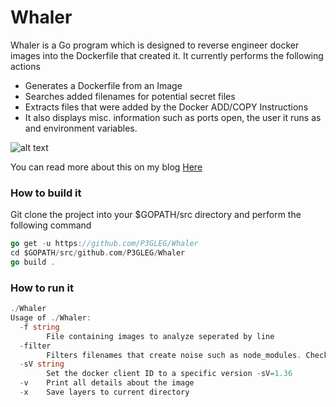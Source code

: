 <!--
  Title: Whaler
  Description: reverse docker images easily 
  Author: pegleg
  -->

# Whaler


Whaler is a Go program which is designed to reverse engineer docker images into the Dockerfile that created it.  It currently performs the following actions

  - Generates a Dockerfile from an Image
  - Searches added filenames for potential secret files
  - Extracts files that were added by the Docker ADD/COPY Instructions
  - It also displays misc. information such as ports open, the user it runs as and environment variables. 

![alt text](https://samaritan.ai/wp-content/uploads/2018/06/Screen-Shot-2018-06-04-at-8.51.22-PM.png "Logo Title Text 1")

You can read more about this on my blog [Here](https://samaritan.ai/blog/reversing-docker-images-into-dockerfiles/)
### How to build it
Git clone the project into your $GOPATH/src directory and perform the following command
```go
go get -u https://github.com/P3GLEG/Whaler
cd $GOPATH/src/github.com/P3GLEG/Whaler
go build .
```
### How to run it
```go
./Whaler
Usage of ./Whaler:
  -f string
    	File containing images to analyze seperated by line
  -filter
    	Filters filenames that create noise such as node_modules. Check ignore.go file for more details (default true)
  -sV string
    	Set the docker client ID to a specific version -sV=1.36
  -v	Print all details about the image
  -x	Save layers to current directory
```
